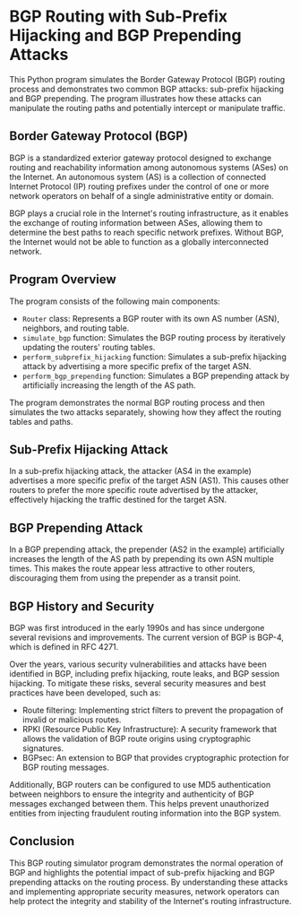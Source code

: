 # BGP Routing with Sub-Prefix Hijacking and BGP Prepending Attacks

This Python program simulates the Border Gateway Protocol (BGP) routing process and demonstrates two common BGP attacks: sub-prefix hijacking and BGP prepending. The program illustrates how these attacks can manipulate the routing paths and potentially intercept or manipulate traffic.

## Border Gateway Protocol (BGP)
BGP is a standardized exterior gateway protocol designed to exchange routing and reachability information among autonomous systems (ASes) on the Internet. An autonomous system (AS) is a collection of connected Internet Protocol (IP) routing prefixes under the control of one or more network operators on behalf of a single administrative entity or domain.

BGP plays a crucial role in the Internet's routing infrastructure, as it enables the exchange of routing information between ASes, allowing them to determine the best paths to reach specific network prefixes. Without BGP, the Internet would not be able to function as a globally interconnected network.

## Program Overview
The program consists of the following main components:
- `Router` class: Represents a BGP router with its own AS number (ASN), neighbors, and routing table.
- `simulate_bgp` function: Simulates the BGP routing process by iteratively updating the routers' routing tables.
- `perform_subprefix_hijacking` function: Simulates a sub-prefix hijacking attack by advertising a more specific prefix of the target ASN.
- `perform_bgp_prepending` function: Simulates a BGP prepending attack by artificially increasing the length of the AS path.

The program demonstrates the normal BGP routing process and then simulates the two attacks separately, showing how they affect the routing tables and paths.

## Sub-Prefix Hijacking Attack
In a sub-prefix hijacking attack, the attacker (AS4 in the example) advertises a more specific prefix of the target ASN (AS1). This causes other routers to prefer the more specific route advertised by the attacker, effectively hijacking the traffic destined for the target ASN.

## BGP Prepending Attack
In a BGP prepending attack, the prepender (AS2 in the example) artificially increases the length of the AS path by prepending its own ASN multiple times. This makes the route appear less attractive to other routers, discouraging them from using the prepender as a transit point.

## BGP History and Security
BGP was first introduced in the early 1990s and has since undergone several revisions and improvements. The current version of BGP is BGP-4, which is defined in RFC 4271.

Over the years, various security vulnerabilities and attacks have been identified in BGP, including prefix hijacking, route leaks, and BGP session hijacking. To mitigate these risks, several security measures and best practices have been developed, such as:
- Route filtering: Implementing strict filters to prevent the propagation of invalid or malicious routes.
- RPKI (Resource Public Key Infrastructure): A security framework that allows the validation of BGP route origins using cryptographic signatures.
- BGPsec: An extension to BGP that provides cryptographic protection for BGP routing messages.

Additionally, BGP routers can be configured to use MD5 authentication between neighbors to ensure the integrity and authenticity of BGP messages exchanged between them. This helps prevent unauthorized entities from injecting fraudulent routing information into the BGP system.

## Conclusion
This BGP routing simulator program demonstrates the normal operation of BGP and highlights the potential impact of sub-prefix hijacking and BGP prepending attacks on the routing process. By understanding these attacks and implementing appropriate security measures, network operators can help protect the integrity and stability of the Internet's routing infrastructure.
